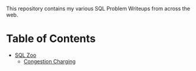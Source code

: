 This repository contains my various SQL Problem Writeups from across the web.
# Table of Contents
- [SQL Zoo](https://sqlzoo.net/wiki/SQL_Tutorial)
	- [Congestion Charging](SQLZoo/congestion-charging.md)

